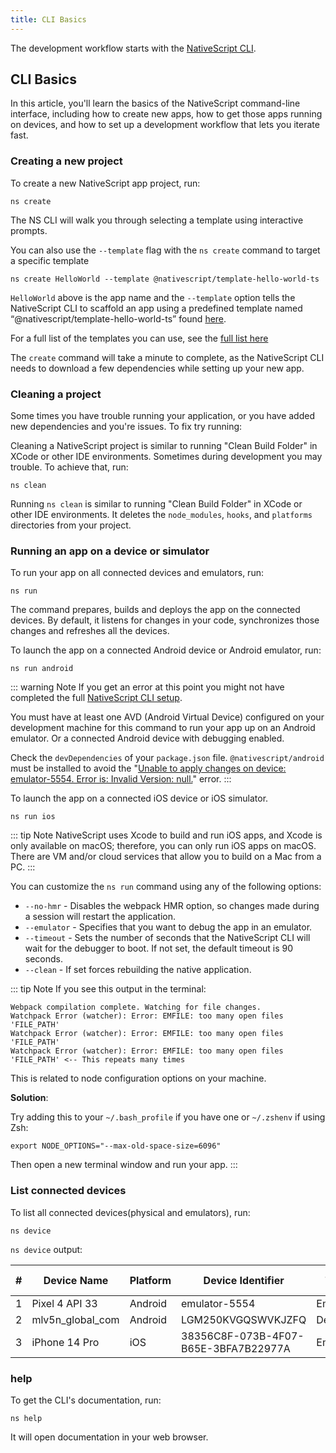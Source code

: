```yaml
---
title: CLI Basics
---
```


The development workflow starts with the [NativeScript CLI](https://www.npmjs.com/package/nativescript).

## CLI Basics

In this article, you'll  learn the basics of the NativeScript command-line interface, including how to create new apps, how to get those apps running on devices, and how to set up a development workflow that lets you iterate fast.

### Creating a new project

To create a new NativeScript app project, run:

```cli
ns create
```

The NS CLI will walk you through selecting a template using interactive prompts.

You can also use the `--template` flag with the `ns create` command to target a specific template

```cli
ns create HelloWorld --template @nativescript/template-hello-world-ts
```
`HelloWorld` above is the app name and the `--template` option tells the NativeScript CLI to scaffold an app using a predefined template named “@nativescript/template-hello-world-ts” found [here](https://github.com/NativeScript/nativescript-app-templates/tree/master/packages/template-hello-world-ts).

For a full list of the templates you can use, see the [full list here](https://github.com/NativeScript/nativescript-app-templates/tree/master/packages)

The `create` command will take a minute to complete, as the NativeScript CLI needs to download a few dependencies while setting up your new app.

### Cleaning a project

Some times you have trouble running your application, or you have added new dependencies and you're issues. To fix try running:

Cleaning a NativeScript project is similar to running "Clean Build Folder" in XCode or other IDE environments. Sometimes during development you may trouble. To achieve that, run:

```cli
ns clean
```
Running `ns clean` is similar to running "Clean Build Folder" in XCode or other IDE environments. It deletes the `node_modules`, `hooks`, and `platforms` directories from your project.

### Running an app on a device or simulator

To run your app on all connected devices and emulators, run:

```cli
ns run
```

The command prepares, builds and deploys the app on the connected devices. By default, it listens for changes in your code, synchronizes those changes and refreshes all the devices.

To launch the app on a connected Android device or Android emulator, run:

```cli
ns run android
```

::: warning Note
If you get an error at this point you might not have completed the full [NativeScript CLI setup](/setup/).

You must have at least one AVD (Android Virtual Device) configured on your development machine for this command to run your app up on an Android emulator.
Or a connected Android device with debugging enabled.

Check the `devDependencies` of your `package.json` file. `@nativescript/android` must be installed to avoid the "[Unable to apply changes on device: emulator-5554. Error is: Invalid Version: null.](https://github.com/NativeScript/nativescript-cli/issues/4451)" error.
:::

To launch the app on a connected iOS device or iOS simulator.
```cli
ns run ios
```

::: tip Note
NativeScript uses Xcode to build and run iOS apps, and Xcode is only available on macOS; therefore, you can only run iOS apps on macOS. There are VM and/or cloud services that allow you to build on a Mac from a PC.
:::


You can customize the `ns run` command using any of the following options:

- `--no-hmr` - Disables the webpack HMR option, so changes made during a session will restart the application.
- `--emulator` - Specifies that you want to debug the app in an emulator.
- `--timeout` - Sets the number of seconds that the NativeScript CLI will wait for the debugger to boot. If not set, the default timeout is 90 seconds.
- `--clean` - If set forces rebuilding the native application.

::: tip Note
If you see this output in the terminal:

```
Webpack compilation complete. Watching for file changes.
Watchpack Error (watcher): Error: EMFILE: too many open files 'FILE_PATH'
Watchpack Error (watcher): Error: EMFILE: too many open files 'FILE_PATH'
Watchpack Error (watcher): Error: EMFILE: too many open files 'FILE_PATH' <-- This repeats many times
```

This is related to node configuration options on your machine.

**Solution**:

Try adding this to your `~/.bash_profile` if you have one or `~/.zshenv` if using Zsh:

```
export NODE_OPTIONS="--max-old-space-size=6096"
```

Then open a new terminal window and run your app.
:::

### List connected devices

To list all connected devices(physical and emulators), run:

```cli
ns device
```
`ns device` output:

| \# | Device Name | Platform | Device Identifier  | Type | Status | Connection Type |
|---|-------------|----------|----------|---------|------|-----|
| 1 | Pixel 4 API 33   | Android  | emulator-5554 | Emulator | Connected | Local |
| 2 | mlv5n_global_com | Android  | LGM250KVGQSWVKJZFQ | Device   | Connected | USB |
| 3 | iPhone 14 Pro    | iOS      | 38356C8F-073B-4F07-B65E-3BFA7B22977A | Emulator | Connected|Local|

### help

To get the CLI's documentation, run:

```cli
ns help
```

It will open documentation in your web browser.